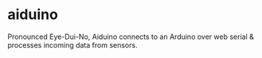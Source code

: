 # aiduino
Pronounced Eye-Dui-No, Aiduino connects to an Arduino over web serial &amp; processes incoming data from sensors.
